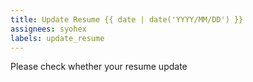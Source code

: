 ```yaml
---
title: Update Resume {{ date | date('YYYY/MM/DD') }}
assignees: syohex
labels: update_resume
---
```


Please check whether your resume update
